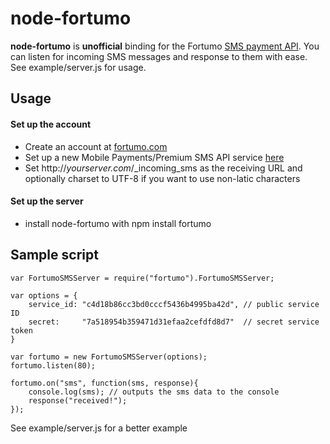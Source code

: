 node-fortumo
============

**node-fortumo** is **unofficial** binding for the Fortumo [SMS payment API](http://fortumo.ee/api/start). You can listen for incoming SMS messages and response to them with ease. See example/server.js for usage.

Usage
-----

#### Set up the account

  - Create an account at [fortumo.com](http://fortumo.com)
  - Set up a new Mobile Payments/Premium SMS API service [here](http://fortumo.ee/api/start)
  - Set http://*yourserver.com*/_incoming_sms as the receiving URL and optionally charset to UTF-8 if you want to use non-latic characters
  
#### Set up the server

  - install node-fortumo with
        npm install fortumo

Sample script
-------------

    var FortumoSMSServer = require("fortumo").FortumoSMSServer;

    var options = {
        service_id: "c4d18b86cc3bd0cccf5436b4995ba42d", // public service ID
        secret:     "7a518954b359471d31efaa2cefdfd8d7"  // secret service token
    }
    
    var fortumo = new FortumoSMSServer(options);
    fortumo.listen(80);
    
    fortumo.on("sms", function(sms, response){
        console.log(sms); // outputs the sms data to the console
        response("received!");
    });

See example/server.js for a better example